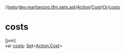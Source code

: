//[pets](../../../../../index.md)/[dev.martianzoo.tfm.pets.ast](../../../index.md)/[Action](../../index.md)/[Cost](../index.md)/[Or](index.md)/[costs](costs.md)

# costs

[jvm]\
var [costs](costs.md): [Set](https://kotlinlang.org/api/latest/jvm/stdlib/kotlin.collections/-set/index.html)&lt;[Action.Cost](../index.md)&gt;
